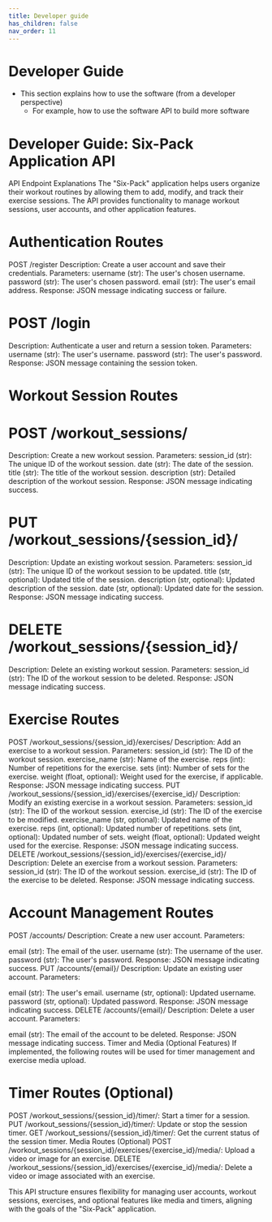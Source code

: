 ```yaml
---
title: Developer guide
has_children: false
nav_order: 11
---
```


# Developer Guide
- This section explains how to use the software (from a developer perspective)
    - For example, how to use the software API to build more software
 

# Developer Guide: Six-Pack Application API
API Endpoint Explanations
The "Six-Pack" application helps users organize their workout routines by allowing them to add, modify, and track their exercise sessions. The API provides functionality to manage workout sessions, user accounts, and other application features.

# Authentication Routes
POST /register
Description: Create a user account and save their credentials.
Parameters:
username (str): The user's chosen username.
password (str): The user's chosen password.
email (str): The user's email address.
Response: JSON message indicating success or failure.

# POST /login
Description: Authenticate a user and return a session token.
Parameters:
username (str): The user's username.
password (str): The user's password.
Response: JSON message containing the session token.

# Workout Session Routes
# POST /workout_sessions/
Description: Create a new workout session.
Parameters:
session_id (str): The unique ID of the workout session.
date (str): The date of the session.
title (str): The title of the workout session.
description (str): Detailed description of the workout session.
Response: JSON message indicating success.
# PUT /workout_sessions/{session_id}/
Description: Update an existing workout session.
Parameters:
session_id (str): The unique ID of the workout session to be updated.
title (str, optional): Updated title of the session.
description (str, optional): Updated description of the session.
date (str, optional): Updated date for the session.
Response: JSON message indicating success.
# DELETE /workout_sessions/{session_id}/
Description: Delete an existing workout session.
Parameters:
session_id (str): The ID of the workout session to be deleted.
Response: JSON message indicating success.

# Exercise Routes
POST /workout_sessions/{session_id}/exercises/
Description: Add an exercise to a workout session.
Parameters:
session_id (str): The ID of the workout session.
exercise_name (str): Name of the exercise.
reps (int): Number of repetitions for the exercise.
sets (int): Number of sets for the exercise.
weight (float, optional): Weight used for the exercise, if applicable.
Response: JSON message indicating success.
PUT /workout_sessions/{session_id}/exercises/{exercise_id}/
Description: Modify an existing exercise in a workout session.
Parameters:
session_id (str): The ID of the workout session.
exercise_id (str): The ID of the exercise to be modified.
exercise_name (str, optional): Updated name of the exercise.
reps (int, optional): Updated number of repetitions.
sets (int, optional): Updated number of sets.
weight (float, optional): Updated weight used for the exercise.
Response: JSON message indicating success.
DELETE /workout_sessions/{session_id}/exercises/{exercise_id}/
Description: Delete an exercise from a workout session.
Parameters:
session_id (str): The ID of the workout session.
exercise_id (str): The ID of the exercise to be deleted.
Response: JSON message indicating success.

# Account Management Routes
POST /accounts/
Description: Create a new user account.
Parameters:

email (str): The email of the user.
username (str): The username of the user.
password (str): The user's password.
Response: JSON message indicating success.
PUT /accounts/{email}/
Description: Update an existing user account.
Parameters:

email (str): The user's email.
username (str, optional): Updated username.
password (str, optional): Updated password.
Response: JSON message indicating success.
DELETE /accounts/{email}/
Description: Delete a user account.
Parameters:

email (str): The email of the account to be deleted.
Response: JSON message indicating success.
Timer and Media (Optional Features)
If implemented, the following routes will be used for timer management and exercise media upload.

# Timer Routes (Optional)
POST /workout_sessions/{session_id}/timer/: Start a timer for a session.
PUT /workout_sessions/{session_id}/timer/: Update or stop the session timer.
GET /workout_sessions/{session_id}/timer/: Get the current status of the session timer.
Media Routes (Optional)
POST /workout_sessions/{session_id}/exercises/{exercise_id}/media/: Upload a video or image for an exercise.
DELETE /workout_sessions/{session_id}/exercises/{exercise_id}/media/: Delete a video or image associated with an exercise.


This API structure ensures flexibility for managing user accounts, workout sessions, exercises, and optional features like media and timers, aligning with the goals of the "Six-Pack" application.







